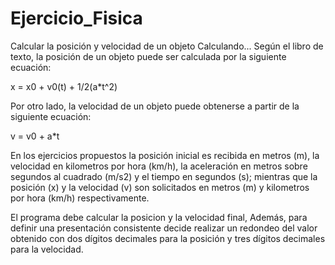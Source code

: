 # Ejercicio_Fisica
Calcular la posición y velocidad de un objeto
Calculando...
Según el libro de texto, la posición de un objeto puede ser calculada por la siguiente ecuación:

x =  x0 + v0(t) + 1/2(a*t^2)

Por otro lado, la velocidad de un objeto puede obtenerse a partir de la siguiente ecuación:

v = v0 + a*t

En los ejercicios propuestos la posición inicial es recibida en metros (m), la velocidad en kilometros por hora (km/h), 
la aceleración en metros sobre segundos al cuadrado (m/s2) y el tiempo en segundos (s); mientras que la posición (x) y 
la velocidad (v) son solicitados en metros (m) y kilometros por hora (km/h) respectivamente.

El programa debe calcular la posicion y la velocidad final, Además, para definir una presentación consistente decide 
realizar un redondeo del valor obtenido con dos dígitos decimales para la posición y tres dígitos decimales para la 
velocidad.
